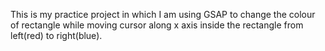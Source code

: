 This is my practice project in which I am using GSAP to change the colour of rectangle while moving cursor along x axis inside the rectangle from left(red) to right(blue).